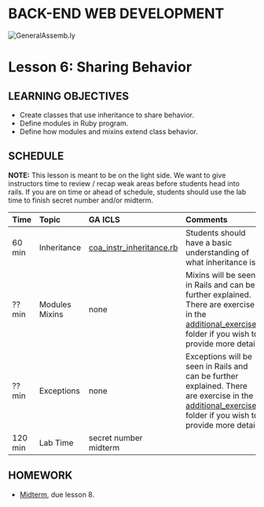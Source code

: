 BACK-END WEB DEVELOPMENT
============================

![GeneralAssemb.ly](https://github.com/generalassembly/ga-ruby-on-rails-for-devs/raw/master/images/ga.png "GeneralAssemb.ly")


Lesson 6: Sharing Behavior
========

LEARNING OBJECTIVES
--------

*	Create classes that use inheritance to share behavior.
*	Define modules in Ruby program.
*	Define how modules and mixins extend class behavior.




SCHEDULE
--------

__NOTE:__ This lesson is meant to be on the light side. We want to give instructors time to review / recap weak areas before students head into rails. If you are on time or ahead of schedule, students should use the lab time to finish secret number and/or midterm. 


| Time        | Topic| GA ICLS| Comments |
| ------------- |:-------------|:-------------------|:-------------------|
| 60 min | Inheritance | [coa_instr_inheritance.rb](code_alongs/coa_instr_inheritance.rb) | Students should have a basic understanding of what inheritance is. | 
| ?? min | Modules Mixins | none | Mixins will be seen in Rails and can be further explained. There are exercise in the [additional_exercises](additional_exercises/) folder if you wish to provide more detail. |
| ?? min | Exceptions | none |  Exceptions will be seen in Rails and can be further explained. There are exercise in the [additional_exercises](additional_exercises/) folder if you wish to provide more detail.  |
| 120 min | Lab Time | secret number <br> midterm  | |




HOMEWORK
--------
-	[Midterm](homework/midterm.rb), due lesson 8.




